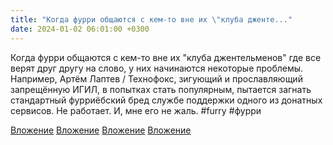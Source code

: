 ```yaml
---
title: "Когда фурри общаются с кем-то вне их \"клуба дженте..."
date: 2024-01-02 06:01:00 +0300
---
```


Когда фурри общаются с кем-то вне их "клуба джентельменов" где все верят друг другу на слово, у них начинаются некоторые проблемы.
Например, Артём Лаптев / Технофокс, зигующий и прославляющий запрещённую ИГИЛ, в попытках стать популярным, пытается загнать стандартный фурриёбский бред службе поддержки одного из донатных сервисов.
Не работает. И, мне его не жаль.
#furry #фурри


[Вложение](https://vk.com/photo41076938_457250437)
[Вложение](https://vk.com/photo41076938_457250438)
[Вложение](https://vk.com/photo41076938_457250439)
[Вложение](https://vk.com/photo41076938_457250440)
